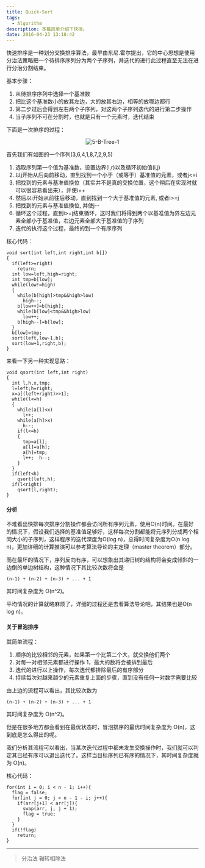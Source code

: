 ```yaml
---
title: Quick-Sort
tags:
  - Algorithm
description: 本篇简单介绍下快排。
date: 2016-04-23 13:18:42
---
```



快速排序是一种划分交换排序算法，最早由东尼.霍尔提出，它的中心思想是使用分治法策略把一个待排序序列分为两个子序列，并迭代的进行此过程直至无法在进行分治分割结束。

基本步骤：

1. 从待排序序列中选择一个基准数
2. 把比这个基准数小的放其左边，大的放其右边，相等的放哪边都行
3. 第二步过后会得到左右两个子序列，对这两个子序列迭代的进行第二步操作
4. 当子序列不可在分割时，也就是只有一个元素时，迭代结束

下面是一次排序的过程：

<div align=center>
  <img src="http://7xsger.com1.z0.glb.clouddn.com/image/blog/QuickSort-1.jpg" alt="5-B-Tree-1"/>
</div>

首先我们有如图的一个序列(3,6,4,1,8,7,2,9,5)

1. 选取序列第一个值为基准数，设置边界(l,r)以及循环初始值(i,j)
2. 以j开始从后向前移动，直到找到一个小于（或等于）基准值的元素，或者j<=i
3. 把找到的元素与基准值换位（其实并不是真的交换位置，这个稍后在实现时就可以很容易看出来），并使i++
4. 然后以i开始从前往后移动，直到找到一个大于基准值的元素, 或者i>=j
5. 把找到的元素与基准值换位, 并使j--
6. 循环这个过程，直到i>=j结束循环，这时我们将得到两个以基准值为界左边元素全部小于基准值，右边元素全部大于基准值的子序列
7. 迭代的执行这个过程，最终的到一个有序序列

核心代码：
```
void sort(int left,int right,int b[])
{
  if(left>=right)
    return;
  int low=left,high=right;
  int tmp=b[low];
  while(low!=high)
  {
    while(b[high]>tmp&&high>low)
      high--;
    b[low++]=b[high];
    while(b[low]<tmp&&high>low)
      low++;
    b[high--]=b[low];
  }
  b[low]=tmp;
  sort(left,low-1,b);
  sort(low+1,right,b);  
}
```

来看一下另一种实现思路：

```
void qsort(int left,int right)
{
  int l,h,x,tmp;
  l=left;h=right;
  x=a[(left+right)>>1];
  while(l<=h)
  {
    while(a[l]<x)
      l++;
    while(a[h]>x)
      h--;
    if(l<=h)
    {
      tmp=a[l];
      a[l]=a[h];
      a[h]=tmp;
      l++;  h--;
    }
  }
  if(left<h)
    qsort(left,h);
  if(l<right)
    qsort(l,right);
}
```

#### 分析

不难看出快排每次排序分割操作都会访问所有序列元素，使用O(n)时间。在最好的情况下，假设我们选择的基准值足够好，这样每次分割都能将元序列分成两个相同大小的子序列，这样程序的迭代深度为O(log n)，总得时间复杂度为O(n log n)，更加详细的计算推演可以参考算法导论的主定理（master theorem）部分。

而在最坏的情况下，序列反向有序，可以想象出其递归树的结构将会变成倾斜的一边倒的单边树结构，这种情况下其比较次数将会是
```
(n-1) + (n-2) + (n-3) + ... + 1
```
其时间复杂度为 O(n^2)。

平均情况的计算就略麻烦了，详细的过程还是去看算法导论吧，其结果也是O(n log n)。


#### 关于冒泡排序

其简单流程：

1. 顺序的比较相邻的元素，如果第一个比第二个大，就交换他们两个
2. 对每一对相邻元素都进行操作 1，最大的数将会被排到最后
3. 迭代的进行以上操作，每次迭代都排除最后的有序部分
4. 持续每次对越来越少的元素重复上面的步骤，直到没有任何一对数字需要比较

由上边的流程可以看出，其比较次数为
```
(n-1) + (n-2) + (n-3) + ... + 1
```
其时间复杂度为 O(n^2)。

但是在很多地方都会看到在最优状态时，冒泡排序的最优时间复杂度为 O(n)，这到底是怎么得出的呢。

我们分析其流程可以看出，当某次迭代过程中都未发生交换操作时，我们就可以判定其已经有序可以退出迭代了。这样当目标序列已有序的情况下，其时间复杂度就为 O(n)。

核心代码：
```
for(int i = 0; i < n - 1; i++){
  flag = false;
  for(int j = 0; j < n - 1 - i; j++){
    if(arr[j+1] < arr[j]){
      swap(arr, j, j + 1);
      flag = true;
    }
  }
  if(!flag)
    return;
}
```

- - -

> 分治法
> 辗转相除法
